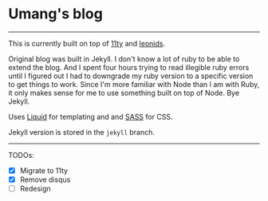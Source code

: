 # Umang's blog

---

This is currently built on top of [11ty](https://www.11ty.dev/) and [leonids](https://github.com/renyuanz/leonids).

Original blog was built in Jekyll. I don't know a lot of ruby to be able to extend the blog. And I spent four hours trying to read illegible ruby errors until I figured out I had to downgrade my ruby version to a specific version to get things to work. Since I'm more familiar with Node than I am with Ruby, it only makes sense for me to use something built on top of Node. Bye Jekyll.

Uses [Liquid](https://shopify.github.io/liquid/) for templating and and [SASS](https://sass-lang.com/) for CSS.

Jekyll version is stored in the `jekyll` branch.

---

TODOs:

- [x] Migrate to 11ty
- [x] Remove disqus
- [ ] Redesign